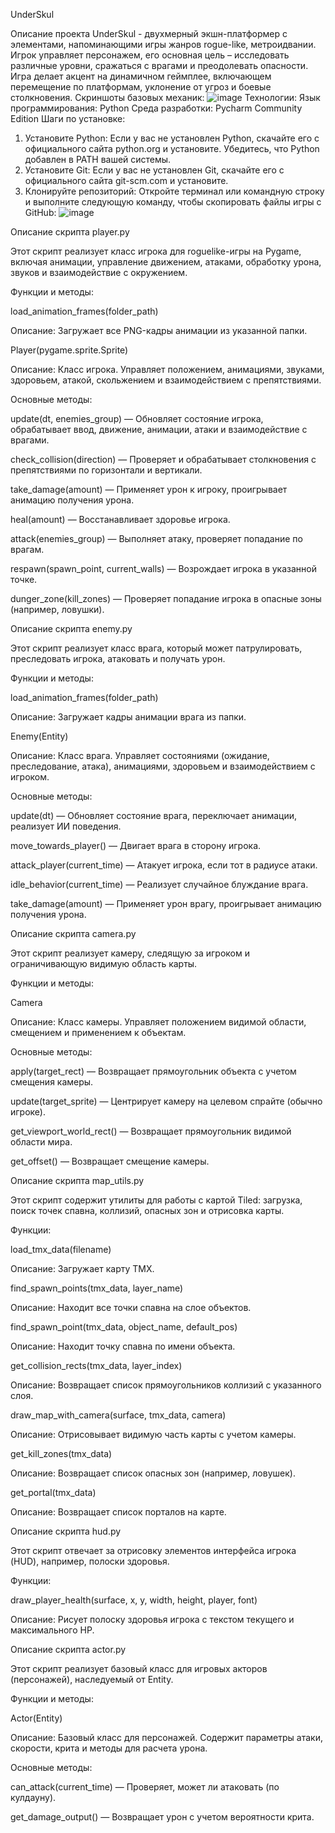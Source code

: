 UnderSkul

Описание проекта
UnderSkul - двухмерный экшн-платформер с элементами, напоминающими игры жанров rogue-like, метроидвании. Игрок управляет персонажем, его основная цель – исследовать различные уровни, сражаться с врагами и преодолевать опасности. Игра делает акцент на динамичном геймплее, включающем перемещение по платформам, уклонение от угроз и боевые столкновения.
Скриншоты базовых механик:
![image](https://github.com/user-attachments/assets/d57e96b5-f6f1-4130-b55b-cb4e61b5d649)
Технологии:
Язык программирования: Python
Среда разработки: Pycharm Community Edition
Шаги по установке:
1.	Установите Python: Если у вас не установлен Python, скачайте его с официального сайта python.org и установите. Убедитесь, что Python добавлен в PATH вашей системы.
2.	Установите Git: Если у вас не установлен Git, скачайте его с официального сайта git-scm.com и установите.
3.	Клонируйте репозиторий: Откройте терминал или командную строку и выполните следующую команду, чтобы скопировать файлы игры с GitHub:
   ![image](https://github.com/user-attachments/assets/9725626c-bd4a-4179-ba68-5cb534e27983)

Описание скрипта player.py

Этот скрипт реализует класс игрока для roguelike-игры на Pygame, включая анимации, управление движением, атаками, обработку урона, звуков и взаимодействие с окружением.

Функции и методы:

load_animation_frames(folder_path)

Описание: Загружает все PNG-кадры анимации из указанной папки.

Player(pygame.sprite.Sprite)

Описание: Класс игрока. Управляет положением, анимациями, звуками, здоровьем, атакой, скольжением и взаимодействием с препятствиями.

Основные методы:

update(dt, enemies_group) — Обновляет состояние игрока, обрабатывает ввод, движение, анимации, атаки и взаимодействие с врагами.

check_collision(direction) — Проверяет и обрабатывает столкновения с препятствиями по горизонтали и вертикали.

take_damage(amount) — Применяет урон к игроку, проигрывает анимацию получения урона.

heal(amount) — Восстанавливает здоровье игрока.

attack(enemies_group) — Выполняет атаку, проверяет попадание по врагам.

respawn(spawn_point, current_walls) — Возрождает игрока в указанной точке.

dunger_zone(kill_zones) — Проверяет попадание игрока в опасные зоны (например, ловушки).

Описание скрипта enemy.py

Этот скрипт реализует класс врага, который может патрулировать, преследовать игрока, атаковать и получать урон.

Функции и методы:

load_animation_frames(folder_path)

Описание: Загружает кадры анимации врага из папки.

Enemy(Entity)

Описание: Класс врага. Управляет состояниями (ожидание, преследование, атака), анимациями, здоровьем и взаимодействием с игроком.

Основные методы:

update(dt) — Обновляет состояние врага, переключает анимации, реализует ИИ поведения.

move_towards_player() — Двигает врага в сторону игрока.

attack_player(current_time) — Атакует игрока, если тот в радиусе атаки.

idle_behavior(current_time) — Реализует случайное блуждание врага.

take_damage(amount) — Применяет урон врагу, проигрывает анимацию получения урона.

Описание скрипта camera.py

Этот скрипт реализует камеру, следящую за игроком и ограничивающую видимую область карты.

Функции и методы:

Camera

Описание: Класс камеры. Управляет положением видимой области, смещением и применением к объектам.

Основные методы:

apply(target_rect) — Возвращает прямоугольник объекта с учетом смещения камеры.

update(target_sprite) — Центрирует камеру на целевом спрайте (обычно игроке).

get_viewport_world_rect() — Возвращает прямоугольник видимой области мира.

get_offset() — Возвращает смещение камеры.

Описание скрипта map_utils.py

Этот скрипт содержит утилиты для работы с картой Tiled: загрузка, поиск точек спавна, коллизий, опасных зон и отрисовка карты.

Функции:

load_tmx_data(filename)

Описание: Загружает карту TMX.

find_spawn_points(tmx_data, layer_name)

Описание: Находит все точки спавна на слое объектов.

find_spawn_point(tmx_data, object_name, default_pos)

Описание: Находит точку спавна по имени объекта.

get_collision_rects(tmx_data, layer_index)

Описание: Возвращает список прямоугольников коллизий с указанного слоя.

draw_map_with_camera(surface, tmx_data, camera)

Описание: Отрисовывает видимую часть карты с учетом камеры.

get_kill_zones(tmx_data)

Описание: Возвращает список опасных зон (например, ловушек).

get_portal(tmx_data)

Описание: Возвращает список порталов на карте.

Описание скрипта hud.py

Этот скрипт отвечает за отрисовку элементов интерфейса игрока (HUD), например, полоски здоровья.

Функции:

draw_player_health(surface, x, y, width, height, player, font)

Описание: Рисует полоску здоровья игрока с текстом текущего и максимального HP.

Описание скрипта actor.py

Этот скрипт реализует базовый класс для игровых акторов (персонажей), наследуемый от Entity.

Функции и методы:

Actor(Entity)

Описание: Базовый класс для персонажей. Содержит параметры атаки, скорости, крита и методы для расчета урона.

Основные методы:

can_attack(current_time) — Проверяет, может ли атаковать (по кулдауну).

get_damage_output() — Возвращает урон с учетом вероятности крита.

